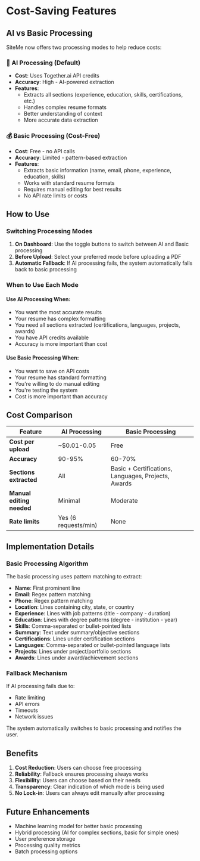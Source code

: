 # Cost-Saving Features

## AI vs Basic Processing

SiteMe now offers two processing modes to help reduce costs:

### 🤖 AI Processing (Default)
- **Cost**: Uses Together.ai API credits
- **Accuracy**: High - AI-powered extraction
- **Features**: 
  - Extracts all sections (experience, education, skills, certifications, etc.)
  - Handles complex resume formats
  - Better understanding of context
  - More accurate data extraction

### 💰 Basic Processing (Cost-Free)
- **Cost**: Free - no API calls
- **Accuracy**: Limited - pattern-based extraction
- **Features**:
  - Extracts basic information (name, email, phone, experience, education, skills)
  - Works with standard resume formats
  - Requires manual editing for best results
  - No API rate limits or costs

## How to Use

### Switching Processing Modes

1. **On Dashboard**: Use the toggle buttons to switch between AI and Basic processing
2. **Before Upload**: Select your preferred mode before uploading a PDF
3. **Automatic Fallback**: If AI processing fails, the system automatically falls back to basic processing

### When to Use Each Mode

#### Use AI Processing When:
- You want the most accurate results
- Your resume has complex formatting
- You need all sections extracted (certifications, languages, projects, awards)
- You have API credits available
- Accuracy is more important than cost

#### Use Basic Processing When:
- You want to save on API costs
- Your resume has standard formatting
- You're willing to do manual editing
- You're testing the system
- Cost is more important than accuracy

## Cost Comparison

| Feature | AI Processing | Basic Processing |
|---------|---------------|------------------|
| **Cost per upload** | ~$0.01-0.05 | Free |
| **Accuracy** | 90-95% | 60-70% |
| **Sections extracted** | All | Basic + Certifications, Languages, Projects, Awards |
| **Manual editing needed** | Minimal | Moderate |
| **Rate limits** | Yes (6 requests/min) | None |

## Implementation Details

### Basic Processing Algorithm

The basic processing uses pattern matching to extract:
- **Name**: First prominent line
- **Email**: Regex pattern matching
- **Phone**: Regex pattern matching
- **Location**: Lines containing city, state, or country
- **Experience**: Lines with job patterns (title - company - duration)
- **Education**: Lines with degree patterns (degree - institution - year)
- **Skills**: Comma-separated or bullet-pointed lists
- **Summary**: Text under summary/objective sections
- **Certifications**: Lines under certification sections
- **Languages**: Comma-separated or bullet-pointed language lists
- **Projects**: Lines under project/portfolio sections
- **Awards**: Lines under award/achievement sections

### Fallback Mechanism

If AI processing fails due to:
- Rate limiting
- API errors
- Timeouts
- Network issues

The system automatically switches to basic processing and notifies the user.

## Benefits

1. **Cost Reduction**: Users can choose free processing
2. **Reliability**: Fallback ensures processing always works
3. **Flexibility**: Users can choose based on their needs
4. **Transparency**: Clear indication of which mode is being used
5. **No Lock-in**: Users can always edit manually after processing

## Future Enhancements

- Machine learning model for better basic processing
- Hybrid processing (AI for complex sections, basic for simple ones)
- User preference storage
- Processing quality metrics
- Batch processing options 